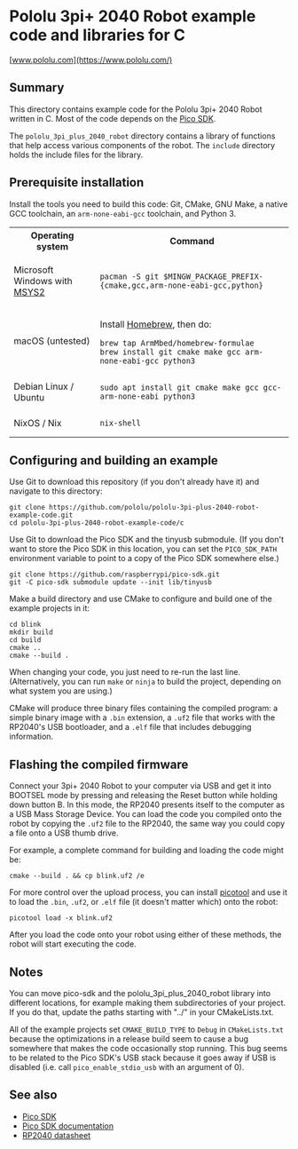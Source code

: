 # Pololu 3pi+ 2040 Robot example code and libraries for C

[www.pololu.com](https://www.pololu.com/)

## Summary

This directory contains example code for the Pololu 3pi+ 2040 Robot written in
C.  Most of the code depends on the [Pico SDK].

The `pololu_3pi_plus_2040_robot` directory contains a library of functions
that help access various components of the robot.
The `include` directory holds the include files for the library.

## Prerequisite installation

Install the tools you need to build this code: Git, CMake, GNU Make, a native
GCC toolchain, an `arm-none-eabi-gcc` toolchain, and Python 3.

<table>
<tr><th>Operating system</th><th>Command</th></tr><tr><td>

Microsoft Windows with [MSYS2]

</td><td>

    pacman -S git $MINGW_PACKAGE_PREFIX-{cmake,gcc,arm-none-eabi-gcc,python}

</td></tr><tr><td>macOS (untested)</td><td>

Install [Homebrew], then do:

    brew tap ArmMbed/homebrew-formulae
    brew install git cmake make gcc arm-none-eabi-gcc python3

</td></tr><tr><td>Debian Linux / Ubuntu</td><td>

    sudo apt install git cmake make gcc gcc-arm-none-eabi python3

</td></tr><tr><td>NixOS / Nix</td><td>

    nix-shell

</td></tr>
</table>

## Configuring and building an example

Use Git to download this repository (if you don't already have it) and
navigate to this directory:

    git clone https://github.com/pololu/pololu-3pi-plus-2040-robot-example-code.git
    cd pololu-3pi-plus-2040-robot-example-code/c

Use Git to download the Pico SDK and the tinyusb submodule.  (If you don't want
to store the Pico SDK in this location, you can set the `PICO_SDK_PATH`
environment variable to point to a copy of the Pico SDK somewhere else.)

    git clone https://github.com/raspberrypi/pico-sdk.git
    git -C pico-sdk submodule update --init lib/tinyusb

Make a build directory and use CMake to configure and build one of the
example projects in it:

    cd blink
    mkdir build
    cd build
    cmake ..
    cmake --build .

When changing your code, you just need to re-run the last line.
(Alternatively, you can run `make` or `ninja` to build the project, depending on
what system you are using.)

CMake will produce three binary files containing the compiled program:
a simple binary image with a `.bin` extension, a `.uf2` file that works with
the RP2040's USB bootloader, and a `.elf` file that includes debugging
information.

## Flashing the compiled firmware

Connect your 3pi+ 2040 Robot to your computer via USB and get it into BOOTSEL
mode by pressing and releasing the Reset button while holding down button B.
In this mode, the RP2040 presents itself to the computer as a
USB Mass Storage Device.  You can load the code you compiled onto the robot
by copying the `.uf2` file to the RP2040, the same way you could copy a file
onto a USB thumb drive.

For example, a complete command for building and loading the code might be:

    cmake --build . && cp blink.uf2 /e

For more control over the upload process, you can install [picotool]
and use it to load the `.bin`, `.uf2`, or `.elf` file (it doesn't matter which)
onto the robot:

    picotool load -x blink.uf2

After you load the code onto your robot using either of these methods, the
robot will start executing the code.

## Notes

You can move pico-sdk and the pololu_3pi_plus_2040_robot library into
different locations, for example making them subdirectories of your project.
If you do that, update the paths starting with "../" in your CMakeLists.txt.

All of the example projects set `CMAKE_BUILD_TYPE` to `Debug` in
`CMakeLists.txt` because the optimizations in a release build seem to cause a
bug somewhere that makes the code occasionally stop running.
This bug seems to be related to the Pico SDK's USB stack because it goes away
if USB is disabled (i.e. call `pico_enable_stdio_usb` with an argument of 0).


## See also

- [Pico SDK]
- [Pico SDK documentation]
- [RP2040 datasheet]

[Pico SDK]: https://github.com/raspberrypi/pico-sdk
[Pico SDK documentation]: https://raspberrypi.github.io/pico-sdk-doxygen/index.html
[RP2040 datasheet]: https://datasheets.raspberrypi.com/rp2040/rp2040-datasheet.pdf
[picotool]: https://github.com/raspberrypi/picotool
[MSYS2]: https://www.msys2.org/
[Homebrew]: https://brew.sh/
